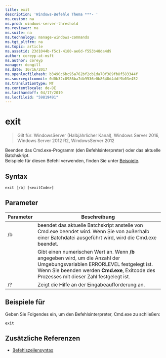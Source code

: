 ```yaml
---
title: exit
description: 'Windows-Befehle Thema ***- '
ms.custom: na
ms.prod: windows-server-threshold
ms.reviewer: na
ms.suite: na
ms.technology: manage-windows-commands
ms.tgt_pltfrm: na
ms.topic: article
ms.assetid: 23d1044b-f5c1-4180-ae6d-f553b48da4d9
author: coreyp-at-msft
ms.author: coreyp
manager: dongill
ms.date: 10/16/2017
ms.openlocfilehash: b3490c6bc95a762bf2cb1da70f389fb8f583344f
ms.sourcegitcommit: 0d0b32c8986ba7db9536e0b8648d4ddf9b03e452
ms.translationtype: MT
ms.contentlocale: de-DE
ms.lasthandoff: 04/17/2019
ms.locfileid: "59819491"
---
```

# <a name="exit"></a>exit

>Gilt für: WindowsServer (Halbjährlicher Kanal), Windows Server 2016, Windows Server 2012 R2, WindowsServer 2012

Beenden das Cmd.exe-Programm (den Befehlsinterpreter) oder das aktuelle Batchskript.  
Beispiele für diesen Befehl verwenden, finden Sie unter [Beispiele](#BKMK_examples).  
## <a name="syntax"></a>Syntax  
```  
exit [/b] [<exitCode>]  
```  
## <a name="parameters"></a>Parameter  
|Parameter|Beschreibung|  
|-------|--------|  
|/b|beendet das aktuelle Batchskript anstelle von Cmd.exe beendet wird. Wenn Sie von außerhalb einer Batchdatei ausgeführt wird, wird die Cmd.exe beendet.|  
|<exitCode>|Gibt einen numerischen Wert an. Wenn **/b** angegeben wird, um die Anzahl der Umgebungsvariablen ERRORLEVEL festgelegt ist. Wenn Sie beenden werden **Cmd.exe**, Exitcode des Prozesses mit dieser Zahl festgelegt ist.|  
|/?|Zeigt die Hilfe an der Eingabeaufforderung an.|  
## <a name="BKMK_examples"></a>Beispiele für  
Geben Sie Folgendes ein, um den Befehlsinterpreter, Cmd.exe zu schließen:  
```  
exit  
```  
## <a name="additional-references"></a>Zusätzliche Referenzen  
-   [Befehlszeilensyntax](command-line-syntax-key.md)  
  

